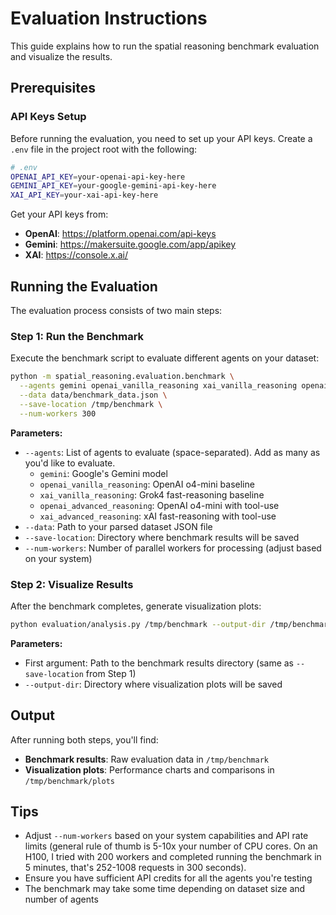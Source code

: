 # Evaluation Instructions

This guide explains how to run the spatial reasoning benchmark evaluation and visualize the results.

## Prerequisites

### API Keys Setup

Before running the evaluation, you need to set up your API keys. Create a `.env` file in the project root with the following:

```bash
# .env
OPENAI_API_KEY=your-openai-api-key-here
GEMINI_API_KEY=your-google-gemini-api-key-here
XAI_API_KEY=your-xai-api-key-here
```

Get your API keys from:
- **OpenAI**: https://platform.openai.com/api-keys
- **Gemini**: https://makersuite.google.com/app/apikey
- **XAI**: https://console.x.ai/

## Running the Evaluation

The evaluation process consists of two main steps:

### Step 1: Run the Benchmark

Execute the benchmark script to evaluate different agents on your dataset:

```bash
python -m spatial_reasoning.evaluation.benchmark \
  --agents gemini openai_vanilla_reasoning xai_vanilla_reasoning openai_advanced_reasoning xai_advanced_reasoning \
  --data data/benchmark_data.json \
  --save-location /tmp/benchmark \
  --num-workers 300
```

**Parameters:**
- `--agents`: List of agents to evaluate (space-separated). Add as many as you'd like to evaluate.
  - `gemini`: Google's Gemini model
  - `openai_vanilla_reasoning`: OpenAI o4-mini baseline
  - `xai_vanilla_reasoning`: Grok4 fast-reasoning baseline
  - `openai_advanced_reasoning`: OpenAI o4-mini with tool-use
  - `xai_advanced_reasoning`: xAI fast-reasoning with tool-use
- `--data`: Path to your parsed dataset JSON file
- `--save-location`: Directory where benchmark results will be saved
- `--num-workers`: Number of parallel workers for processing (adjust based on your system)

### Step 2: Visualize Results

After the benchmark completes, generate visualization plots:

```bash
python evaluation/analysis.py /tmp/benchmark --output-dir /tmp/benchmark/plots
```

**Parameters:**
- First argument: Path to the benchmark results directory (same as `--save-location` from Step 1)
- `--output-dir`: Directory where visualization plots will be saved

## Output

After running both steps, you'll find:
- **Benchmark results**: Raw evaluation data in `/tmp/benchmark`
- **Visualization plots**: Performance charts and comparisons in `/tmp/benchmark/plots`

## Tips

- Adjust `--num-workers` based on your system capabilities and API rate limits (general rule of thumb is 5-10x your number of CPU cores. On an H100, I tried with 200 workers and completed running the benchmark in 5 minutes, that's 252-1008 requests in 300 seconds).
- Ensure you have sufficient API credits for all the agents you're testing
- The benchmark may take some time depending on dataset size and number of agents
